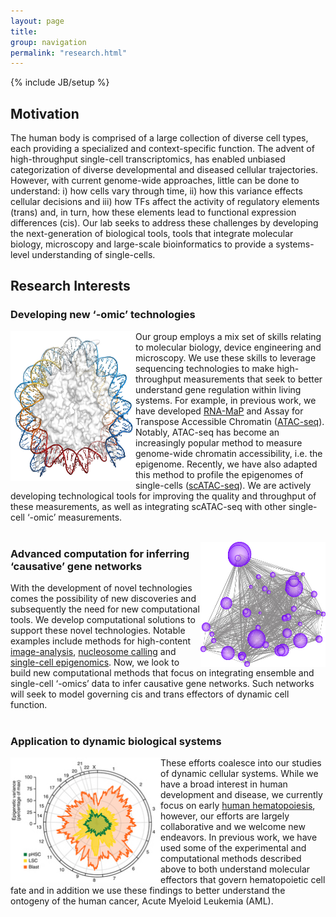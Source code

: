 ```yaml
---
layout: page
title: 
group: navigation
permalink: "research.html"
---
```

{% include JB/setup %}

Motivation
----------

The human body is comprised of a large collection of diverse cell types, each providing a specialized and context-specific function. The advent of high-throughput single-cell transcriptomics, has enabled unbiased categorization of diverse developmental and diseased cellular trajectories. However, with current genome-wide approaches, little can be done to understand: i) how cells vary through time, ii) how this variance effects cellular decisions and iii) how TFs affect the activity of regulatory elements (trans) and, in turn, how these elements lead to functional expression differences (cis). Our lab seeks to address these challenges by developing the next-generation of biological tools, tools that integrate molecular biology, microscopy and large-scale bioinformatics to provide a systems-level understanding of single-cells.


Research Interests
------------------

<h3> Developing new ‘-omic’ technologies </h3>
<img alt="nucleosome-small" align="left" src="media/research/nucleosome-small.jpg" width="200" height="240"/>

Our group employs a mix set of skills relating to molecular biology, device engineering and microscopy.
We use these skills to leverage sequencing technologies to make high-throughput measurements that seek to
better understand gene regulation within living systems. For example, in previous work, we have developed
<a href="http://www.nature.com/nbt/journal/v32/n6/abs/nbt.2880.html" target="_blank">RNA-MaP</a> and
Assay for Transpose Accessible Chromatin (<a href="http://www.nature.com/nmeth/journal/v10/n12/abs/nmeth.2688.html" target="_blank">ATAC-seq</a>).
Notably, ATAC-seq has become an increasingly popular method to measure genome-wide chromatin accessibility, i.e. the epigenome.
Recently, we have also adapted this method to profile the epigenomes of single-cells
(<a href="http://www.nature.com/nature/journal/v523/n7561/full/nature14590.html" target="_blank">scATAC-seq</a>).
We are actively developing technological tools for improving the quality and throughput of these measurements,
as well as integrating scATAC-seq with other single-cell ‘-omic’ measurements.<br><br>

<img alt="network" align="right" src="media/research/network.jpg" width="200" height="200"/>
<h3> Advanced computation for inferring ‘causative’ gene networks </h3>

With the development of novel technologies comes the possibility of new discoveries and subsequently
the need for new computational tools. We develop computational solutions to support these novel technologies.
Notable examples include methods for high-content
<a href="http://www.nature.com/nbt/journal/v32/n6/abs/nbt.2880.html" target="_blank">image-analysis</a>,
<a href="http://genome.cshlp.org/content/early/2015/08/27/gr.192294.115" target="_blank">nucleosome calling</a>
and <a href="http://www.nature.com/nature/journal/v523/n7561/full/nature14590.html" target="_blank">single-cell epigenomics</a>.
Now, we look to build new computational methods that focus on integrating ensemble and single-cell ‘-omics’ data to infer causative
gene networks. Such networks will seek to model governing cis and trans effectors of dynamic cell function.<br><br>

<h3> Application to dynamic biological systems </h3>
<img alt="aml-variance" align="left" src="media/research/aml-variance.jpg" width="240" height="200"/>

These efforts coalesce into our studies of dynamic cellular systems. While we have a broad interest
in  human development and disease, we currently focus on early
<a href="http://www.nature.com/ng/journal/v48/n10/full/ng.3646.html" target="_blank">human hematopoiesis</a>,
however, our efforts are largely collaborative and we welcome new endeavors. In previous work, we have used some
of the experimental and computational methods described above to both understand molecular effectors that govern
hematopoietic cell fate and in addition we use these findings to better understand the ontogeny of the human cancer,
Acute Myeloid Leukemia (AML).<br><br>
